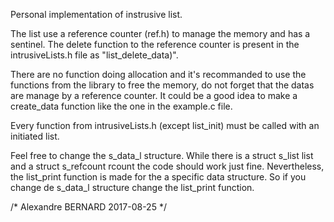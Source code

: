 Personal implementation of instrusive list.

The list use a reference counter (ref.h) to manage the memory and
has a sentinel. The delete function to the reference counter is
present in the intrusiveLists.h file as "list_delete_data)".

There are no function doing allocation and it's recommanded to use
the functions from the library to free the memory, do not forget
that the datas are manage by a reference counter. It could be a good
idea to make a create_data function like the one in the example.c file.

Every function from intrusiveLists.h (except list_init) must be called with
an initiated list.

Feel free to change the s_data_l structure. While there is a struct s_list list
and a struct s_refcount rcount the code should work just fine.
Nevertheless, the list_print function is made for the a specific data structure.
So if you change de s_data_l structure change the list_print function.

/* Alexandre BERNARD 2017-08-25 */
